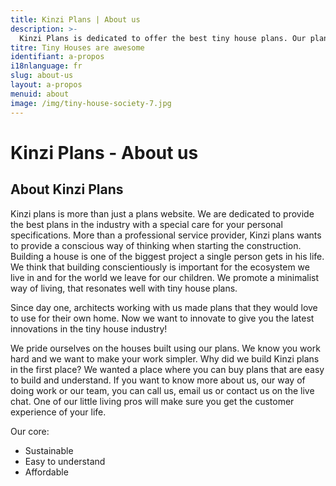 ```yaml
---
title: Kinzi Plans | About us
description: >-
  Kinzi Plans is dedicated to offer the best tiny house plans. Our plans are easy to understand for DIY constructors and built with professionals in the field.
titre: Tiny Houses are awesome
identifiant: a-propos
i18nlanguage: fr
slug: about-us
layout: a-propos
menuid: about
image: /img/tiny-house-society-7.jpg
---
```


# Kinzi Plans - About us

## About Kinzi Plans

Kinzi plans is more than just a plans website. We are dedicated to provide the best plans in the industry with a special care for your personal specifications. More than a professional service provider, Kinzi plans wants to provide a conscious way of thinking when starting the construction. Building a house is one of the biggest project a single person gets in his life. We think that building conscientiously is important for the ecosystem we live in and for the world we leave for our children. We promote a minimalist way of living, that resonates well with tiny house plans.

Since day one, architects working with us made plans that they would love to use for their own home. Now we want to innovate to give you the latest innovations in the tiny house industry!

We pride ourselves on the houses built using our plans. We know you work hard and we want to make your work simpler. Why did we build Kinzi plans in the first place? We wanted a place where you can buy plans that are easy to build and understand. If you want to know more about us, our way of doing work or our team, you can call us, email us or contact us on the live chat. One of our little living pros will make sure you get the customer experience of your life.  

Our core:

- Sustainable
- Easy to understand 
- Affordable